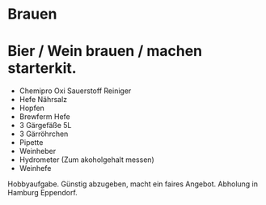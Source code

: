 # Brauen

# Bier / Wein brauen / machen starterkit.

-  Chemipro Oxi Sauerstoff Reiniger
-  Hefe Nährsalz
-  Hopfen
-  Brewferm Hefe
-  3 Gärgefäße 5L
-  3 Gärröhrchen
-  Pipette
-  Weinheber
-  Hydrometer (Zum akoholgehalt messen)
-  Weinhefe

Hobbyaufgabe. Günstig abzugeben, macht ein faires Angebot. Abholung in Hamburg Eppendorf.